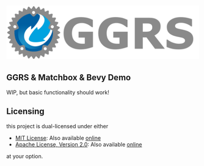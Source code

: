 # [![GGRS LOGO](./assets/images/ggrs_logo.png)](https://github.com/gschup/ggrs/)

## GGRS & Matchbox & Bevy Demo

WIP, but basic functionality should work!

## Licensing

this project is dual-licensed under either

- [MIT License](./LICENSE-MIT): Also available [online](http://opensource.org/licenses/MIT)
- [Apache License, Version 2.0](./LICENSE-APACHE): Also available [online](http://www.apache.org/licenses/LICENSE-2.0)

at your option.
